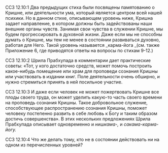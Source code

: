 ССЗ 12.10:1	Два предыдущих стиха были посвящены памятованию о Кришне, или деятельности ума, который является центром всей нашей психики. Но в данном стихе, описывающем уровень ниже, Кришна задает направление, в котором должны быть задействованы наши внешние органы чувств. Занимая свои чувства в служении Кришне, мы будем прогрессировать в духовной жизни. Даже если мы не способны думать о Кришне, мы тем не менее в состоянии развиваться духовно, работая для Него. Такой уровень называется _карма-йога _(см. также Приложение 6, где приводятся ответы на вопросы по стихам 9-12.)

ССЗ 12.10:2	Шрила Прабхупада в комментарии дает практические советы: «Тот, у кого достаточно средств, может помочь построить какое-нибудь помещение или храм для проповеди сознания Кришны или участвовать в издании книг. Поле деятельности очень обширно, и нужно стремиться принять в ней посильное участие.

ССЗ 12.10:3	И даже если человек не может пожертвовать Кришне все плоды своего труда, он может уделить какую-то часть своего времени на проповедь сознания Кришны. Такое добровольное служение, способствующее распространению сознания Кришны, поможет человеку постепенно развить в себе любовь к Богу и таким образом достичь совершенства». В этих нескольких предложениях Шрила Прабхупада описывает одновременно и _нишкама-,_ и _сакама-карма-йогу._

ССЗ 12.10:4	Что же делать тому, кто не в состоянии действовать ни на одном из перечисленных уровней?